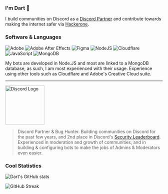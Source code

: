 ### I'm Dart 🍃
I build communities on Discord as a [Discord Partner](https://discord.com/partners) and contribute towards making the internet safer via [Hackerone](https://hackerone.com/dartdev).

### Software & Languages
![Adobe](https://img.shields.io/badge/adobe-%23FF0000.svg?flat&logo=adobe&logoColor=white) ![Adobe After Effects](https://img.shields.io/badge/Adobe%20After%20Effects-9999FF.svg?flat&logo=Adobe%20After%20Effects&logoColor=white) ![Figma](https://img.shields.io/badge/figma-%23F24E1E.svg?flat&logo=figma&logoColor=white) ![NodeJS](https://img.shields.io/badge/node.js-6DA55F?flat&logo=node.js&logoColor=white) ![Cloudflare](https://img.shields.io/badge/Cloudflare-F38020?flat&logo=Cloudflare&logoColor=white) ![JavaScript](https://img.shields.io/badge/javascript-%23323330.svg?flat&logo=javascript&logoColor=%23F7DF1E) ![MongoDB](https://img.shields.io/badge/MongoDB-%234ea94b.svg?flat&logo=mongodb&logoColor=white)

My bots are developed in Node.JS and most are linked to a MongoDB database, as such, I am most experienced with their usage. Experience using other tools such as Cloudflare and Adobe's Creative Cloud suite.

---

<img src="https://assets-global.website-files.com/6257adef93867e50d84d30e2/625eb604bb8605784489d361_Discord-Logo%2BWordmark-Color%20(1).png" alt="Discord Logo" width="125"/>

> Discord Partner & Bug Hunter. Building communities on Discord for the past few years, and 2nd place in Discord's [Security Leaderboard](https://discord.com/security). Experienced in moderation and growth of communities, and in building & configuring bots to make the jobs of Admins & Moderators even easier.

### Cool Statistics

![Dart's GitHub stats](https://github-readme-stats.vercel.app/api?username=Daboss0001&theme=vue&show_icons=true)


![GitHub Streak](https://streak-stats.demolab.com?user=Daboss0001&theme=github-light&border_radius=10)
